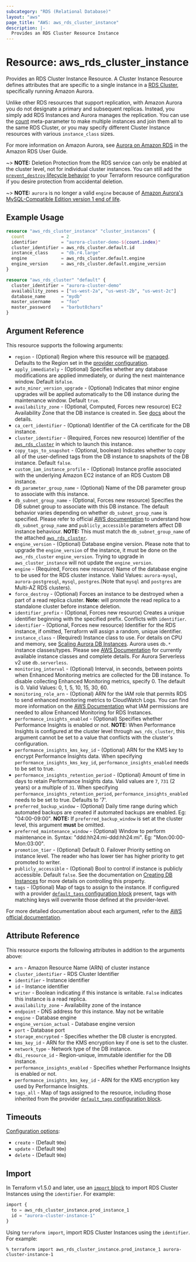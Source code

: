 ```yaml
---
subcategory: "RDS (Relational Database)"
layout: "aws"
page_title: "AWS: aws_rds_cluster_instance"
description: |-
  Provides an RDS Cluster Resource Instance
---
```


# Resource: aws_rds_cluster_instance

Provides an RDS Cluster Instance Resource. A Cluster Instance Resource defines
attributes that are specific to a single instance in a [RDS Cluster][3],
specifically running Amazon Aurora.

Unlike other RDS resources that support replication, with Amazon Aurora you do
not designate a primary and subsequent replicas. Instead, you simply add RDS
Instances and Aurora manages the replication. You can use the [count][5]
meta-parameter to make multiple instances and join them all to the same RDS
Cluster, or you may specify different Cluster Instance resources with various
`instance_class` sizes.

For more information on Amazon Aurora, see [Aurora on Amazon RDS][2] in the Amazon RDS User Guide.

~> **NOTE:** Deletion Protection from the RDS service can only be enabled at the cluster level, not for individual cluster instances. You can still add the [`prevent_destroy` lifecycle behavior](https://www.terraform.io/language/meta-arguments/lifecycle#prevent_destroy) to your Terraform resource configuration if you desire protection from accidental deletion.

~> **NOTE:** `aurora` is no longer a valid `engine` because of [Amazon Aurora's MySQL-Compatible Edition version 1 end of life](https://docs.aws.amazon.com/AmazonRDS/latest/AuroraUserGuide/Aurora.MySQL56.EOL.html).

## Example Usage

```terraform
resource "aws_rds_cluster_instance" "cluster_instances" {
  count              = 2
  identifier         = "aurora-cluster-demo-${count.index}"
  cluster_identifier = aws_rds_cluster.default.id
  instance_class     = "db.r4.large"
  engine             = aws_rds_cluster.default.engine
  engine_version     = aws_rds_cluster.default.engine_version
}

resource "aws_rds_cluster" "default" {
  cluster_identifier = "aurora-cluster-demo"
  availability_zones = ["us-west-2a", "us-west-2b", "us-west-2c"]
  database_name      = "mydb"
  master_username    = "foo"
  master_password    = "barbut8chars"
}
```

## Argument Reference

This resource supports the following arguments:

* `region` - (Optional) Region where this resource will be [managed](https://docs.aws.amazon.com/general/latest/gr/rande.html#regional-endpoints). Defaults to the Region set in the [provider configuration](https://registry.terraform.io/providers/hashicorp/aws/latest/docs#aws-configuration-reference).
* `apply_immediately` - (Optional) Specifies whether any database modifications are applied immediately, or during the next maintenance window. Default is`false`.
* `auto_minor_version_upgrade` - (Optional) Indicates that minor engine upgrades will be applied automatically to the DB instance during the maintenance window. Default `true`.
* `availability_zone` - (Optional, Computed, Forces new resource) EC2 Availability Zone that the DB instance is created in. See [docs](https://docs.aws.amazon.com/AmazonRDS/latest/APIReference/API_CreateDBInstance.html) about the details.
* `ca_cert_identifier` - (Optional) Identifier of the CA certificate for the DB instance.
* `cluster_identifier` - (Required, Forces new resource) Identifier of the [`aws_rds_cluster`](/docs/providers/aws/r/rds_cluster.html) in which to launch this instance.
* `copy_tags_to_snapshot` - (Optional, boolean) Indicates whether to copy all of the user-defined tags from the DB instance to snapshots of the DB instance. Default `false`.
* `custom_iam_instance_profile` - (Optional) Instance profile associated with the underlying Amazon EC2 instance of an RDS Custom DB instance.
* `db_parameter_group_name` - (Optional) Name of the DB parameter group to associate with this instance.
* `db_subnet_group_name` - (Optional, Forces new resource) Specifies the DB subnet group to associate with this DB instance. The default behavior varies depending on whether `db_subnet_group_name` is specified. Please refer to official [AWS documentation](https://docs.aws.amazon.com/cli/latest/reference/rds/create-db-instance.html) to understand how `db_subnet_group_name` and `publicly_accessible` parameters affect DB instance behaviour. **NOTE:** This must match the `db_subnet_group_name` of the attached [`aws_rds_cluster`](/docs/providers/aws/r/rds_cluster.html).
* `engine_version` - (Optional) Database engine version. Please note that to upgrade the `engine_version` of the instance, it must be done on the `aws_rds_cluster` `engine_version`. Trying to upgrade in `aws_cluster_instance` will not update the `engine_version`.
* `engine` - (Required, Forces new resource) Name of the database engine to be used for the RDS cluster instance.
  Valid Values: `aurora-mysql`, `aurora-postgresql`, `mysql`, `postgres`.(Note that `mysql` and `postgres` are Multi-AZ RDS clusters).
* `force_destroy` - (Optional) Forces an instance to be destroyed when a part of a read replica cluster. **Note:** will promote the read replica to a standalone cluster before instance deletion.
* `identifier_prefix` - (Optional, Forces new resource) Creates a unique identifier beginning with the specified prefix. Conflicts with `identifier`.
* `identifier` - (Optional, Forces new resource) Identifier for the RDS instance, if omitted, Terraform will assign a random, unique identifier.
* `instance_class` - (Required) Instance class to use. For details on CPU and memory, see [Scaling Aurora DB Instances][4]. Aurora uses `db.*` instance classes/types. Please see [AWS Documentation][7] for currently available instance classes and complete details. For Aurora Serverless v2 use `db.serverless`.
* `monitoring_interval` - (Optional) Interval, in seconds, between points when Enhanced Monitoring metrics are collected for the DB instance. To disable collecting Enhanced Monitoring metrics, specify 0. The default is 0. Valid Values: 0, 1, 5, 10, 15, 30, 60.
* `monitoring_role_arn` - (Optional) ARN for the IAM role that permits RDS to send enhanced monitoring metrics to CloudWatch Logs. You can find more information on the [AWS Documentation](http://docs.aws.amazon.com/AmazonRDS/latest/UserGuide/USER_Monitoring.html) what IAM permissions are needed to allow Enhanced Monitoring for RDS Instances.
* `performance_insights_enabled` - (Optional) Specifies whether Performance Insights is enabled or not. **NOTE:** When Performance Insights is configured at the cluster level through `aws_rds_cluster`, this argument cannot be set to a value that conflicts with the cluster's configuration.
* `performance_insights_kms_key_id` - (Optional) ARN for the KMS key to encrypt Performance Insights data. When specifying `performance_insights_kms_key_id`, `performance_insights_enabled` needs to be set to true.
* `performance_insights_retention_period` - (Optional) Amount of time in days to retain Performance Insights data. Valid values are `7`, `731` (2 years) or a multiple of `31`. When specifying `performance_insights_retention_period`, `performance_insights_enabled` needs to be set to true. Defaults to '7'.
* `preferred_backup_window` - (Optional) Daily time range during which automated backups are created if automated backups are enabled. Eg: "04:00-09:00". **NOTE:** If `preferred_backup_window` is set at the cluster level, this argument **must** be omitted.
* `preferred_maintenance_window` - (Optional) Window to perform maintenance in. Syntax: "ddd:hh24:mi-ddd:hh24:mi". Eg: "Mon:00:00-Mon:03:00".
* `promotion_tier` - (Optional) Default 0. Failover Priority setting on instance level. The reader who has lower tier has higher priority to get promoted to writer.
* `publicly_accessible` - (Optional) Bool to control if instance is publicly accessible. Default `false`. See the documentation on [Creating DB Instances][6] for more details on controlling this property.
* `tags` - (Optional) Map of tags to assign to the instance. If configured with a provider [`default_tags` configuration block](https://registry.terraform.io/providers/hashicorp/aws/latest/docs#default_tags-configuration-block) present, tags with matching keys will overwrite those defined at the provider-level.

For more detailed documentation about each argument, refer to
the [AWS official documentation](https://docs.aws.amazon.com/cli/latest/reference/rds/create-db-instance.html).

## Attribute Reference

This resource exports the following attributes in addition to the arguments above:

* `arn` - Amazon Resource Name (ARN) of cluster instance
* `cluster_identifier` - RDS Cluster Identifier
* `identifier` - Instance identifier
* `id` - Instance identifier
* `writer` - Boolean indicating if this instance is writable. `False` indicates this instance is a read replica.
* `availability_zone` - Availability zone of the instance
* `endpoint` - DNS address for this instance. May not be writable
* `engine` - Database engine
* `engine_version_actual` - Database engine version
* `port` - Database port
* `storage_encrypted` - Specifies whether the DB cluster is encrypted.
* `kms_key_id` - ARN for the KMS encryption key if one is set to the cluster.
* `network_type` - Network type of the DB instance.
* `dbi_resource_id` - Region-unique, immutable identifier for the DB instance.
* `performance_insights_enabled` - Specifies whether Performance Insights is enabled or not.
* `performance_insights_kms_key_id` - ARN for the KMS encryption key used by Performance Insights.
* `tags_all` - Map of tags assigned to the resource, including those inherited from the provider [`default_tags` configuration block](https://registry.terraform.io/providers/hashicorp/aws/latest/docs#default_tags-configuration-block).

[2]: https://docs.aws.amazon.com/AmazonRDS/latest/UserGuide/CHAP_Aurora.html
[3]: /docs/providers/aws/r/rds_cluster.html
[4]: https://docs.aws.amazon.com/AmazonRDS/latest/UserGuide/Aurora.Managing.html
[5]: https://www.terraform.io/docs/configuration/meta-arguments/count.html
[6]: https://docs.aws.amazon.com/AmazonRDS/latest/APIReference/API_CreateDBInstance.html
[7]: https://docs.aws.amazon.com/AmazonRDS/latest/UserGuide/Concepts.DBInstanceClass.html

## Timeouts

[Configuration options](https://developer.hashicorp.com/terraform/language/resources/syntax#operation-timeouts):

- `create` - (Default `90m`)
- `update` - (Default `90m`)
- `delete` - (Default `90m`)

## Import

In Terraform v1.5.0 and later, use an [`import` block](https://developer.hashicorp.com/terraform/language/import) to import RDS Cluster Instances using the `identifier`. For example:

```terraform
import {
  to = aws_rds_cluster_instance.prod_instance_1
  id = "aurora-cluster-instance-1"
}
```

Using `terraform import`, import RDS Cluster Instances using the `identifier`. For example:

```console
% terraform import aws_rds_cluster_instance.prod_instance_1 aurora-cluster-instance-1
```
